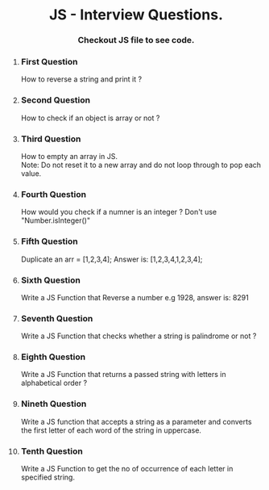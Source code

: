 <h1 align="center">JS - Interview Questions.</h1>
<h3 align="center">Checkout JS file to see code.</h3>

<ol>
    <li>
        <h3>First Question</h3>
        <p>How to reverse a string and print it ?</p>
    </li>
    <li>
        <h3>Second Question</h3>
        <p>How to check if an object is array or not ?</p>
    </li>
    <li>
        <h3>Third Question</h3>
        <p>How to empty an array in JS. <br /> <important>Note: </important>Do not reset it to a new array and do not loop through to pop each value.</p>
    </li>
    <li>
        <h3>Fourth Question</h3>
        <p>How would you check if a numner is an integer ? Don't use "Number.isInteger()"</p>
    </li>
    <li>
        <h3>Fifth Question</h3>
        <p>Duplicate an arr = [1,2,3,4]; Answer is: [1,2,3,4,1,2,3,4];</p>
    </li>
    <li>
        <h3>Sixth Question</h3>
        <p>Write a JS Function that Reverse a number e.g 1928, answer is: 8291</p>
    </li>
    <li>
        <h3>Seventh Question</h3>
        <p>Write a JS Function that checks whether a string is palindrome or not ?</p>
    </li>
    <li>
        <h3>Eighth Question</h3>
        <p>Write a JS Function that returns a passed string with letters in alphabetical order ?</p>
    </li>
    <li>
        <h3>Nineth Question</h3>
        <p>Write a JS function that accepts a string as a parameter and converts the first letter of each word of the string in uppercase.</p>
    </li>
    <li>
        <h3>Tenth Question</h3>
        <p>Write a JS Function to get the no of occurrence of each letter in specified string.</p>
    </li>
</ol>